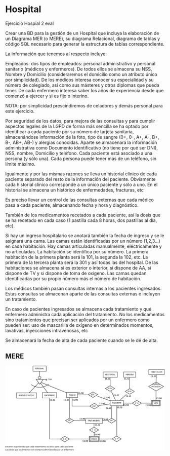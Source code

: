 # Hospital
Ejercicio Hospial 2 eval


Crear una BD para la gestión de un Hospital que incluya la elaboración de un Diagrama MER (o MERE), su diagrama Relacional, diagrama de tablas y código SQL necesario para generar la estructura de tablas correspondiente.

La información que tenemos al respecto incluye:

Empleados: dos tipos de empleados: personal administrativo y personal sanitario (médicos y enfermeros). De todos ellos se almacena su NSS, Nombre y Domicilio (consideraremos el domicilio como un atributo único por simplicidad). De los médicos interesa conocer su especialidad y su número de colegiado, así como sus másteres y otros diplomas que pueda tener. De cada enfermero interesa saber los años de experiencia desde que comenzó a ejercer y si es fijo o interino.

NOTA: por simplicidad prescindiremos de celadores y demás personal para este ejercicio.

Por seguridad de los datos, para mejora de las consultas y para cumplir aspectos legales de la LGPD de forma más sencilla se ha optado por identificar a cada paciente por su número de tarjeta sanitaria, almacenándose información de la foto, tipo de sangre (0+, 0-, A+, A-, B+, B-, AB+, AB-) y alergias conocidas. Aparte se almacenará la información administrativa como Documento identificativo (no tiene por qué ser DNI), NSS, nombre, Domicilio y teléfono. Cada paciente está asociado a una persona (y sólo una). Cada persona puede tener más de un teléfono, sin límite máximo.

Igualmente y por las mismas razones se lleva un historial clínico de cada paciente separado del resto de la información del paciente. Obviamente cada historial clínico corresponde a un único paciente y sólo a uno. En el historial se almacena un histórico de enfermedades, fracturas, etc

Es preciso llevar un control de las consultas externas que cada médico pasa a cada paciente, almacenando fecha y hora y diagnóstico.

También de los medicamentos recetados a cada paciente, así la dosis que se ha recetado en cada caso (1 pastilla cada 8 horas, dos pastillas al día, etc).

Si hay un ingreso hospitalario se anotará también la fecha de ingreso y se le asignará una cama. Las camas están identificadas por un número (1,2,3...) en cada habitación. Hay camas articuladas manualmente, eléctricamente y no articuladas. La habitación se identifica por su número. La primera habitación de la primera planta será la 101, la segunda la 102, etc. La primera de la tercera planta será la 301 y así todas las del hospital. De las habitaciones se almacena si es exterior o interior, si dispone de AA, si dispone de TV y si dispone de toma de oxígeno. Las camas quedan identificadas por su propio número más el número de habitación.

Los médicos también pasan consultas internas a los pacientes ingresados. Estas consultas se almacenan aparte de las consultas externas e incluyen un tratamiento.

En caso de pacientes ingresados se almacena cada tratamiento y qué enfermero administra cada aplicación del tratamiento. No los medicamentos sino tratamientos que precisan ser aplicados por un enfermero como pueden ser: uso de mascarilla de oxígeno en determinados momentos, lavativas, inyecciones intravenosas, etc

Se almacenará la fecha de alta de cada paciente cuando se le dé de alta.

## MERE

![alert_text](https://github.com/ddbb-ignacio-dam1/hospital_2eval/blob/master/hospital_mere.jpeg)
